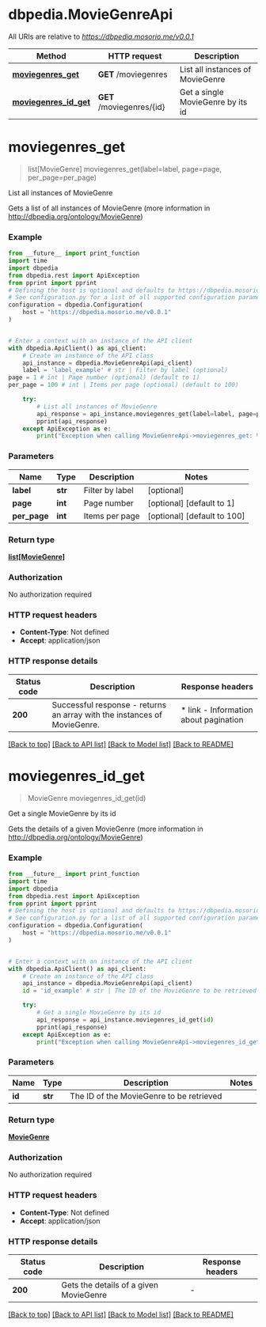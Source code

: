 # dbpedia.MovieGenreApi

All URIs are relative to *https://dbpedia.mosorio.me/v0.0.1*

Method | HTTP request | Description
------------- | ------------- | -------------
[**moviegenres_get**](MovieGenreApi.md#moviegenres_get) | **GET** /moviegenres | List all instances of MovieGenre
[**moviegenres_id_get**](MovieGenreApi.md#moviegenres_id_get) | **GET** /moviegenres/{id} | Get a single MovieGenre by its id


# **moviegenres_get**
> list[MovieGenre] moviegenres_get(label=label, page=page, per_page=per_page)

List all instances of MovieGenre

Gets a list of all instances of MovieGenre (more information in http://dbpedia.org/ontology/MovieGenre)

### Example

```python
from __future__ import print_function
import time
import dbpedia
from dbpedia.rest import ApiException
from pprint import pprint
# Defining the host is optional and defaults to https://dbpedia.mosorio.me/v0.0.1
# See configuration.py for a list of all supported configuration parameters.
configuration = dbpedia.Configuration(
    host = "https://dbpedia.mosorio.me/v0.0.1"
)


# Enter a context with an instance of the API client
with dbpedia.ApiClient() as api_client:
    # Create an instance of the API class
    api_instance = dbpedia.MovieGenreApi(api_client)
    label = 'label_example' # str | Filter by label (optional)
page = 1 # int | Page number (optional) (default to 1)
per_page = 100 # int | Items per page (optional) (default to 100)

    try:
        # List all instances of MovieGenre
        api_response = api_instance.moviegenres_get(label=label, page=page, per_page=per_page)
        pprint(api_response)
    except ApiException as e:
        print("Exception when calling MovieGenreApi->moviegenres_get: %s\n" % e)
```

### Parameters

Name | Type | Description  | Notes
------------- | ------------- | ------------- | -------------
 **label** | **str**| Filter by label | [optional] 
 **page** | **int**| Page number | [optional] [default to 1]
 **per_page** | **int**| Items per page | [optional] [default to 100]

### Return type

[**list[MovieGenre]**](MovieGenre.md)

### Authorization

No authorization required

### HTTP request headers

 - **Content-Type**: Not defined
 - **Accept**: application/json

### HTTP response details
| Status code | Description | Response headers |
|-------------|-------------|------------------|
**200** | Successful response - returns an array with the instances of MovieGenre. |  * link - Information about pagination <br>  |

[[Back to top]](#) [[Back to API list]](../README.md#documentation-for-api-endpoints) [[Back to Model list]](../README.md#documentation-for-models) [[Back to README]](../README.md)

# **moviegenres_id_get**
> MovieGenre moviegenres_id_get(id)

Get a single MovieGenre by its id

Gets the details of a given MovieGenre (more information in http://dbpedia.org/ontology/MovieGenre)

### Example

```python
from __future__ import print_function
import time
import dbpedia
from dbpedia.rest import ApiException
from pprint import pprint
# Defining the host is optional and defaults to https://dbpedia.mosorio.me/v0.0.1
# See configuration.py for a list of all supported configuration parameters.
configuration = dbpedia.Configuration(
    host = "https://dbpedia.mosorio.me/v0.0.1"
)


# Enter a context with an instance of the API client
with dbpedia.ApiClient() as api_client:
    # Create an instance of the API class
    api_instance = dbpedia.MovieGenreApi(api_client)
    id = 'id_example' # str | The ID of the MovieGenre to be retrieved

    try:
        # Get a single MovieGenre by its id
        api_response = api_instance.moviegenres_id_get(id)
        pprint(api_response)
    except ApiException as e:
        print("Exception when calling MovieGenreApi->moviegenres_id_get: %s\n" % e)
```

### Parameters

Name | Type | Description  | Notes
------------- | ------------- | ------------- | -------------
 **id** | **str**| The ID of the MovieGenre to be retrieved | 

### Return type

[**MovieGenre**](MovieGenre.md)

### Authorization

No authorization required

### HTTP request headers

 - **Content-Type**: Not defined
 - **Accept**: application/json

### HTTP response details
| Status code | Description | Response headers |
|-------------|-------------|------------------|
**200** | Gets the details of a given MovieGenre |  -  |

[[Back to top]](#) [[Back to API list]](../README.md#documentation-for-api-endpoints) [[Back to Model list]](../README.md#documentation-for-models) [[Back to README]](../README.md)

